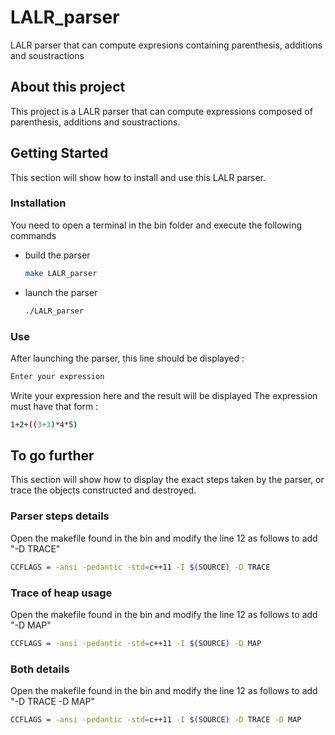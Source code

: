# LALR_parser
LALR parser that can compute expresions containing parenthesis, additions and soustractions

<!-- About this project -->
## About this project

This project is a LALR parser that can compute expressions composed of parenthesis, additions and soustractions.

<!-- GETTING STARTED -->
## Getting Started

This section will show how to install and use this LALR parser.

### Installation

You need to open a terminal in the bin folder and execute the following commands
* build the parser
  ```sh
  make LALR_parser
  ```

* launch the parser
  ```sh
  ./LALR_parser
  ```

### Use

After launching the parser, this line should be displayed :
   ```sh
   Enter your expression
   ```
Write your expression here and the result will be displayed
The expression must have that form :
   ```sh
   1+2+((3+3)*4*5)
   ```

<!-- TO GO FURTHER -->
## To go further

This section will show how to display the exact steps taken by the parser, or trace the objects constructed and destroyed.

### Parser steps details

Open the makefile found in the bin and modify the line 12 as follows to add "-D TRACE"
   ```sh
   CCFLAGS = -ansi -pedantic -std=c++11 -I $(SOURCE) -D TRACE
   ```

### Trace of heap usage

Open the makefile found in the bin and modify the line 12 as follows to add "-D MAP"
   ```sh
   CCFLAGS = -ansi -pedantic -std=c++11 -I $(SOURCE) -D MAP
   ```

### Both details

Open the makefile found in the bin and modify the line 12 as follows to add "-D TRACE -D MAP"
   ```sh
   CCFLAGS = -ansi -pedantic -std=c++11 -I $(SOURCE) -D TRACE -D MAP
   ```
